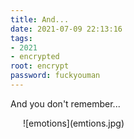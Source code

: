 ```yaml
---
title: And...
date: 2021-07-09 22:13:16
tags:
- 2021
- encrypted
root: encrypt
password: fuckyouman
---
```

<p class="center">And you don't remember...</p>
<div style="padding: 0 20px;">![emotions](emtions.jpg)</div>
